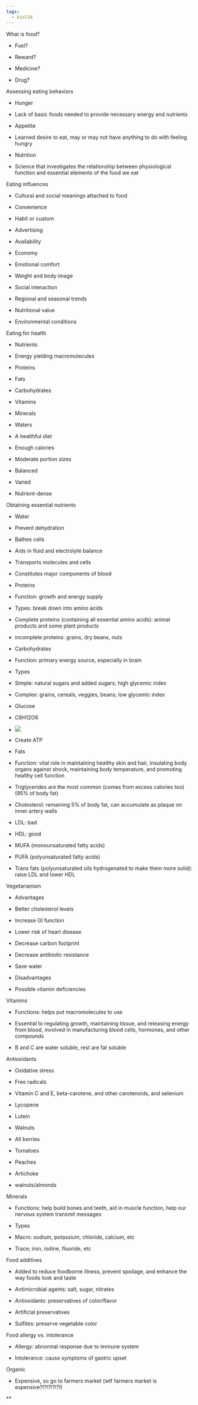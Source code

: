 ```yaml
---
tags:
  - biol54
---
```

What is food?

- Fuel?
    
- Reward?
    
- Medicine?
    
- Drug?
    

  

Assessing eating behaviors

- Hunger
    

- Lack of basic foods needed to provide necessary energy and nutrients
    

- Appetite
    

- Learned desire to eat, may or may not have anything to do with feeling hungry
    

- Nutrition
    

- Science that investigates the relationship between physiological function and essential elements of the food we eat
    

  

Eating influences

- Cultural and social meanings attached to food
    
- Convenience
    
- Habit or custom
    
- Advertising
    
- Availability
    
- Economy
    
- Emotional comfort
    
- Weight and body image
    
- Social interaction
    
- Regional and seasonal trends
    
- Nutritional value
    
- Environmental conditions
    

  

Eating for health

- Nutrients
    

- Energy yielding macromolecules
    

- Proteins
    
- Fats
    
- Carbohydrates
    

- Vitamins
    
- Minerals
    
- Waters
    
- A healthful diet
    

- Enough calories
    
- Moderate portion sizes
    
- Balanced
    
- Varied
    
- Nutrient-dense
    

  

Obtaining essential nutrients

- Water
    

- Prevent dehydration
    
- Bathes cells
    
- Aids in fluid and electrolyte balance
    
- Transports molecules and cells
    
- Constitutes major components of blood
    

- Proteins
    

- Function: growth and energy supply
    
- Types: break down into amino acids
    

- Complete proteins (containing all essential amino acids): animal products and some plant products
    
- incomplete proteins: grains, dry beans, nuts
    

- Carbohydrates
    

- Function: primary energy source, especially in brain
    
- Types
    

- Simple: natural sugars and added sugars; high glycemic index
    
- Complex: grains, cereals, veggies, beans; low glycemic index
    

- Glucose
    

- C6H12O6
    
- ![](https://lh7-rt.googleusercontent.com/docsz/AD_4nXfWBtpZUU2FYy-wGaQ-dp0y_P0goC9yopTj1SFtDjN86cRnUTe5f2zJGBCBogSGsjFO3bzd75bngTZ01c2w_amZKZfLmp-nV2xCgsQEHoHOED2XqY3otHmxYlG2Gpr0Za2m7_ZTRhzyjyAQbMw7KnCmHQkg?key=TYgkRKj7jcUNttCtKaP8Lh8W)
    
- Create ATP
    

- Fats
    

- Function: vital role in maintaining healthy skin and hair, insulating body organs against shock, maintaining body temperature, and promoting healthy cell function
    
- Triglycerides are the most common (comes from excess calories too) (95% of body fat)
    
- Cholesterol: remaining 5% of body fat, can accumulate as plaque on inner artery walls
    

- LDL: bad
    
- HDL: good
    

- MUFA (monounsaturated fatty acids)
    
- PUFA (polyunsaturated fatty acids)
    
- Trans fats (polyunsaturated oils hydrogenated to make them more solid): raise LDL and lower HDL
    

  

Vegetarianism

- Advantages
    

- Better cholesterol levels
    
- Increase GI function
    
- Lower risk of heart disease
    
- Decrease carbon footprint
    
- Decrease antibiotic resistance
    
- Save water
    

- Disadvantages
    

- Possible vitamin deficiencies
    

  

Vitamins

- Functions: helps put macromolecules to use
    
- Essential to regulating growth, maintaining tissue, and releasing energy from blood, involved in manufacturing blood cells, hormones, and other compounds
    
- B and C are water soluble, rest are fat soluble
    

  

Antioxidants

- Oxidative stress
    
- Free radicals
    
- Vitamin C and E, beta-carotene, and other carotenoids, and selenium
    

- Lycopene
    
- Lutein
    

- Walnuts
    
- All berries
    
- Tomatoes
    
- Peaches
    
- Artichoke
    
- walnuts/almonds
    

  

Minerals

- Functions: help build bones and teeth, aid in muscle function, help our nervous system transmit messages
    
- Types
    

- Macro: sodium, potassium, chloride, calcium, etc
    
- Trace; iron, iodine, fluoride, etc
    

  

Food additives

- Added to reduce foodborne illness, prevent spoilage, and enhance the way foods look and taste
    

- Antimicrobial agents: salt, sugar, nitrates
    
- Antioxidants: preservatives of color/flavor
    
- Artificial preservatives
    
- Sulfites: preserve vegetable color
    

  

Food allergy vs. intolerance

- Allergy: abnormal response due to immune system
    
- Intolerance: cause symptoms of gastric upset
    

  

Organic

- Expensive, so go to farmers market (wtf farmers market is expensive?!?!?!?!?!)
    

  
  
  
**